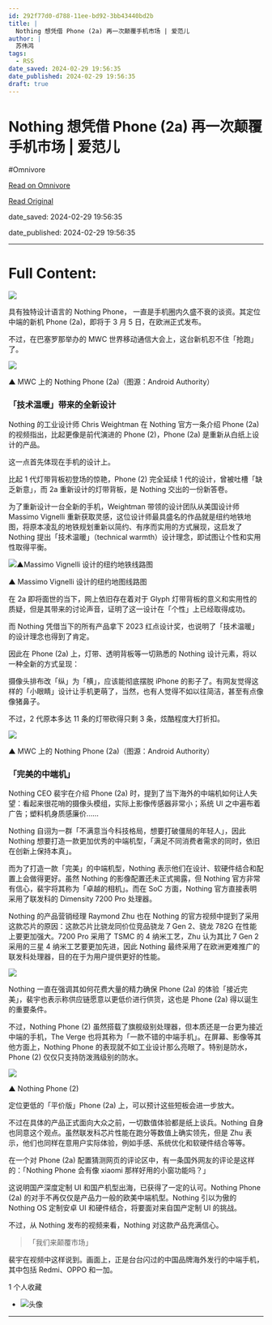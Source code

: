 ```yaml
---
id: 292f77d0-d788-11ee-bd92-3bb43440bd2b
title: |
  Nothing 想凭借 Phone (2a) 再一次颠覆手机市场 | 爱范儿
author: |
  苏伟鸿
tags:
  - RSS
date_saved: 2024-02-29 19:56:35
date_published: 2024-02-29 19:56:35
draft: true
---
```


# Nothing 想凭借 Phone (2a) 再一次颠覆手机市场 | 爱范儿
#Omnivore

[Read on Omnivore](https://omnivore.app/me/nothing-phone-2-a-18df85f94bc)

[Read Original](https://www.ifanr.com/1576604)

date_saved: 2024-02-29 19:56:35

date_published: 2024-02-29 19:56:35

--- 

# Full Content: 

![](https://proxy-prod.omnivore-image-cache.app/0x0,sTVpoqoY8pKy1mSm1gYJZr4bY1LaAuJ3qVK57Fzl4XFY/https://s3.ifanr.com/wp-content/uploads/2024/02/2a-tt.jpg!720) 

具有独特设计语言的 Nothing Phone， 一直是手机圈内久盛不衰的谈资。其定位中端的新机 Phone (2a)，即将于 3 月 5 日，在欧洲正式发布。

不过，在巴塞罗那举办的 MWC 世界移动通信大会上，这台新机忍不住「抢跑」了。

![](https://proxy-prod.omnivore-image-cache.app/720x405,sFyE3HTmfd0fW2wSsh-1XBP6LOKvkb2d_zFO7qbEHGkY/https://s3.ifanr.com/wp-content/uploads/2024/02/phone2a-live-1024x576.jpeg!720)

▲ MWC 上的 Nothing Phone (2a)（图源：Android Authority）

### 「技术温暖」带来的全新设计

Nothing 的工业设计师 Chris Weightman 在 Nothing 官方一条介绍 Phone (2a) 的视频指出，比起更像是前代演进的 Phone (2)，Phone (2a) 是重新从白纸上设计的产品。

这一点首先体现在手机的设计上。

比起 1 代灯带背板初登场的惊艳，Phone (2) 完全延续 1 代的设计，曾被吐槽「缺乏新意」，而 2a 重新设计的灯带背板，是 Nothing 交出的一份新答卷。

为了重新设计一台全新的手机，Weightman 带领的设计团队从美国设计师 Massimo Vignelli 重新获取灵感，这位设计师最具盛名的作品就是纽约地铁地图，将原本凌乱的地铁规划重新以简约、有序而实用的方式展现，这启发了 Nothing 提出「技术温暖」（technical warmth）设计理念，即试图让个性和实用性取得平衡。

![▲Massimo Vignelli 设计的纽约地铁线路图](https://proxy-prod.omnivore-image-cache.app/720x480,stnCUnoXSP-Ub3SRDRpaeUu0WRWHAweIf3HPzwbmcdlM/https://s3.ifanr.com/wp-content/uploads/2024/02/Vignelli-2008-Subway-Map-1-1024x683.jpeg!720)

▲ Massimo Vignelli 设计的纽约地图线路图

在 2a 即将面世的当下，网上依旧存在着对于 Glyph 灯带背板的意义和实用性的质疑，但是其带来的讨论声音，证明了这一设计在「个性」上已经取得成功。

而 Nothing 凭借当下的所有产品拿下 2023 红点设计奖，也说明了「技术温暖」的设计理念也得到了肯定。

因此在 Phone (2a) 上，灯带、透明背板等一切熟悉的 Nothing 设计元素，将以一种全新的方式呈现：

摄像头排布改「纵」为「横」，应该能彻底摆脱 iPhone 的影子了。有网友觉得这样的「小眼睛」设计让手机更萌了，当然，也有人觉得不如以往简洁，甚至有点像像猪鼻子。

不过，2 代原本多达 11 条的灯带砍得只剩 3 条，炫酷程度大打折扣。

![](https://proxy-prod.omnivore-image-cache.app/720x405,sFM-8_jXnPFwHENNjsjKTeXfo2J4CHRf_D_9zyJ1rCj4/https://s3.ifanr.com/wp-content/uploads/2024/02/phone2a-glyph-1024x576.jpg!720)

▲ MWC 上的 Nothing Phone (2a)（图源：Android Authority）

### 「完美的中端机」

Nothing CEO 裴宇在介绍 Phone (2a) 时，提到了当下海外的中端机如何让人失望：看起来很花哨的摄像头模组，实际上影像传感器非常小；系统 UI 之中遍布着广告；塑料机身质感廉价……

Nothing 自诩为一群「不满意当今科技格局，想要打破僵局的年轻人」，因此 Nothing 想要打造一款更加优秀的中端机型，「满足不同消费者需求的同时，依旧在创新上保持本真」。

而为了打造一款「完美」的中端机型，Nothing 表示他们在设计、软硬件结合和配置上会做得更好。虽然 Nothing 的影像配置还未正式揭露，但 Nothing 官方非常有信心，裴宇将其称为「卓越的相机」。而在 SoC 方面，Nothing 官方直接表明采用了联发科的 Dimensity 7200 Pro 处理器。

Nothing 的产品营销经理 Raymond Zhu 也在 Nothing 的官方视频中提到了采用这款芯片的原因：这款芯片比骁龙同价位竞品骁龙 7 Gen 2、骁龙 782G 在性能上要更加强大。7200 Pro 采用了 TSMC 的 4 纳米工艺，Zhu 认为其比 7 Gen 2 采用的三星 4 纳米工艺要更加先进，因此 Nothing 最终采用了在欧洲更难推广的联发科处理器，目的在于为用户提供更好的性能。

![](https://proxy-prod.omnivore-image-cache.app/720x490,sHZQEw5zWg0mDehYqTK97eh9H42W8MbC0YvIKewFzoPU/https://s3.ifanr.com/wp-content/uploads/2024/02/phone-2a-22.jpg!720)

Nothing 一直在强调其如何花费大量的精力确保 Phone (2a) 的体验「接近完美」，裴宇也表示称供应链愿意以更低价进行供货，这也是 Phone (2a) 得以诞生的重要条件。

不过，Nothing Phone (2) 虽然搭载了旗舰级别处理器，但本质还是一台更为接近中端的手机，The Verge 也将其称为「一款不错的中端手机」。在屏幕、影像等其他方面上，Nothing Phone 的表现就不如工业设计那么亮眼了。特别是防水，Phone (2) 仅仅只支持防泼溅级别的防水。

![](https://proxy-prod.omnivore-image-cache.app/720x480,soZXcw7-wUkCpM8D8Mqk12zWvBmyAGu48OqVEHFXydUA/https://s3.ifanr.com/wp-content/uploads/2024/02/phone2.jpeg!720)

▲ Nothing Phone (2)

定位更低的「平价版」Phone (2a) 上，可以预计这些短板会进一步放大。

不过在具体的产品正式面向大众之前，一切数值体验都是纸上谈兵。Nothing 自身也同意这个观点。虽然联发科芯片性能在跑分等数值上确实领先，但是 Zhu 表示，他们也同样在意用户实际体验，例如手感、系统优化和软硬件结合等等。

在一个对 Phone (2a) 配置猜测网页的评论区中，有一条国外网友的评论是这样的：「Nothing Phone 会有像 xiaomi 那样好用的小窗功能吗？」

这说明国产深度定制 UI 和国产机型出海，已获得了一定的认可。Nothing Phone (2a) 的对手不再仅仅是产品力一般的欧美中端机型。Nothing 引以为傲的 Nothing OS 定制安卓 UI 和硬件结合，将要面对来自国产定制 UI 的挑战。

不过，从 Nothing 发布的视频来看，Nothing 对这款产品充满信心。

> 「我们来颠覆市场」

裴宇在视频中这样说到。画面上，正是台台闪过的中国品牌海外发行的中端手机，其中包括 Redmi、OPPO 和一加。

1 个人收藏

* ![头像](https://proxy-prod.omnivore-image-cache.app/0x0,sHqCQqyzcaz2gpLTWzvpI0Puw7aZvIXdSbue9tAD8kks/https://media.ifanrusercontent.com/user_files/wpdata/images/fa/cf/facf930d817040a794b84c0de637e9279d065820-ec9fa1f5b7883f769923c6d9bf5d845b86e171e6.jpg)

---

